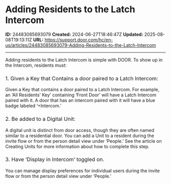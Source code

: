# Adding Residents to the Latch Intercom

**ID:** 24483085693079
**Created:** 2024-06-27T18:46:47Z
**Updated:** 2025-08-08T19:13:11Z
**URL:** https://support.door.com/hc/en-us/articles/24483085693079-Adding-Residents-to-the-Latch-Intercom

---

<p><span style="font-weight: 400;">Adding residents to the Latch Intercom is simple with DOOR. To show up in the Intercom, residents must:</span></p>
<h3 id="h_01HA5QYZPKHRG3JM8ABYTY4KST"><span style="font-weight: 400;">1. Given a Key that Contains a door paired to a Latch Intercom:</span></h3>
<p><span style="font-weight: 400;">Given a Key that contains a door paired to a Latch Intercom. For example, an ‘All Residents’ Key' containing ‘Front Door’ will have a Latch Intercom paired with it. A door that has an intercom paired with it will have a blue badge labeled ‘+Intercom.’</span></p>
<h3 id="h_01HA5QYZPKVCE0FQXM7ZHGYPBT"><span style="font-weight: 400;">2. Be added to a Digital Unit:</span></h3>
<p><span style="font-weight: 400;">A digital unit is distinct from door access, though they are often named similar to a residential door. </span><span style="font-weight: 400;">You can add a Unit to a resident during the invite flow or from the person detail view under ‘People.’ See the article on Creating Units for more information about how to complete this step.</span></p>
<h3 id="h_01HA5QYZPKKMQC0XNH26SR0J6Q"><span style="font-weight: 400;">3. Have ‘Display in Intercom’ toggled on. </span></h3>
<p><span style="font-weight: 400;">You can manage display preferences for individual users during the invite flow or from the person detail view under ‘People.’</span></p>
